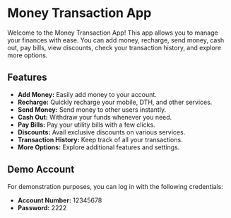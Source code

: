 # Money Transaction App

Welcome to the Money Transaction App! This app allows you to manage your finances with ease. You can add money, recharge, send money, cash out, pay bills, view discounts, check your transaction history, and explore more options.

## Features

- **Add Money:** Easily add money to your account.
- **Recharge:** Quickly recharge your mobile, DTH, and other services.
- **Send Money:** Send money to other users instantly.
- **Cash Out:** Withdraw your funds whenever you need.
- **Pay Bills:** Pay your utility bills with a few clicks.
- **Discounts:** Avail exclusive discounts on various services.
- **Transaction History:** Keep track of all your transactions.
- **More Options:** Explore additional features and settings.

## Demo Account

For demonstration purposes, you can log in with the following credentials:

- **Account Number:** 12345678
- **Password:** 2222



